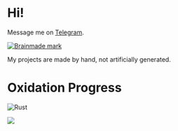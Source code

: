 # Hi!

Message me on [Telegram](https://t.me/jelnisia).

<a href="https://brainmade.org/">
  <picture>
    <source media="(prefers-color-scheme: dark)" srcset="https://brainmade.org/white-logo.svg">
    <img alt="Brainmade mark" src="https://brainmade.org/black-logo.svg">
  </picture>
</a>

My projects are made by hand, not artificially generated.

# Oxidation Progress

![Rust](https://github-readme-stats.vercel.app/api/top-langs/?username=jelni&langs_count=2&hide_title=true&layout=compact&theme=codeSTACKr)

![](https://hit.yhype.me/github/profile?user_id=25802745)
